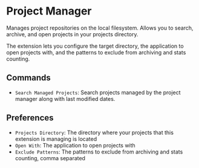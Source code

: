 # Project Manager

Manages project repositories on the local filesystem. Allows you to search,
archive, and open projects in your projects directory.

The extension lets you configure the target directory, the application to open
projects with, and the patterns to exclude from archiving and stats counting.

## Commands

- `Search Managed Projects`: Search projects managed by the project manager along with last modified dates.

## Preferences

- `Projects Directory`: The directory where your projects that this extension is managing is located
- `Open With`: The application to open projects with
- `Exclude Patterns`: The patterns to exclude from archiving and stats counting, comma separated
